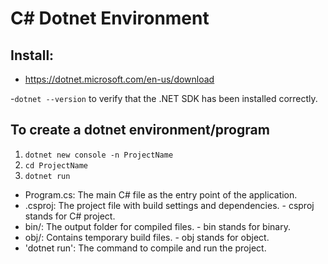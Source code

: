 # C# Dotnet Environment

## Install:

- https://dotnet.microsoft.com/en-us/download

-`dotnet --version` to verify that the .NET SDK has been installed correctly.

## To create a dotnet environment/program

1. `dotnet new console -n ProjectName`
2. `cd ProjectName`
3. `dotnet run`

- Program.cs: The main C# file as the entry point of the application.
- .csproj: The project file with build settings and dependencies. - csproj stands for C# project.
- bin/: The output folder for compiled files. - bin stands for binary.
- obj/: Contains temporary build files. - obj stands for object.
- 'dotnet run': The command to compile and run the project.
